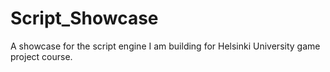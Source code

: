 # Script_Showcase
A showcase for the script engine I am building for Helsinki University game project course.
